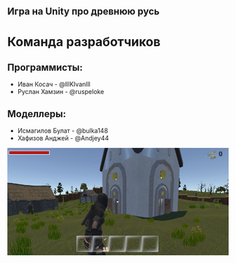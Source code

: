 ## Игра на Unity про древнюю русь
# Команда разработчиков

## Программисты:
* Иван Косач - @lllKIvanlll
* Руслан Хамзин - @ruspeloke

## Моделлеры:
* Исмагилов Булат - @bulka148
* Хафизов Анджей - @Andjey44 

![Скриншот](https://github.com/KIvanX/Rus_Hunter/raw/master/images/screenshot.png)